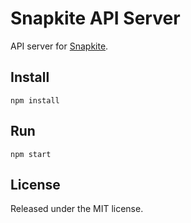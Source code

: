 # Snapkite API Server

API server for [Snapkite](https://github.com/fedosejev/snapkite).

## Install

`npm install`

## Run

`npm start`

## License

Released under the MIT license.
